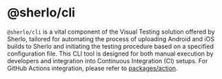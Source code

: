 # @sherlo/cli

`@sherlo/cli` is a vital component of the Visual Testing solution offered by Sherlo, tailored for automating the process
of uploading Android and iOS builds to Sherlo and initiating the testing procedure based on a specified configuration
file. This CLI tool is designed for both manual execution by developers and integration into Continuous Integration (CI)
setups. For GitHub Actions integration, please refer to [packages/action](../action).